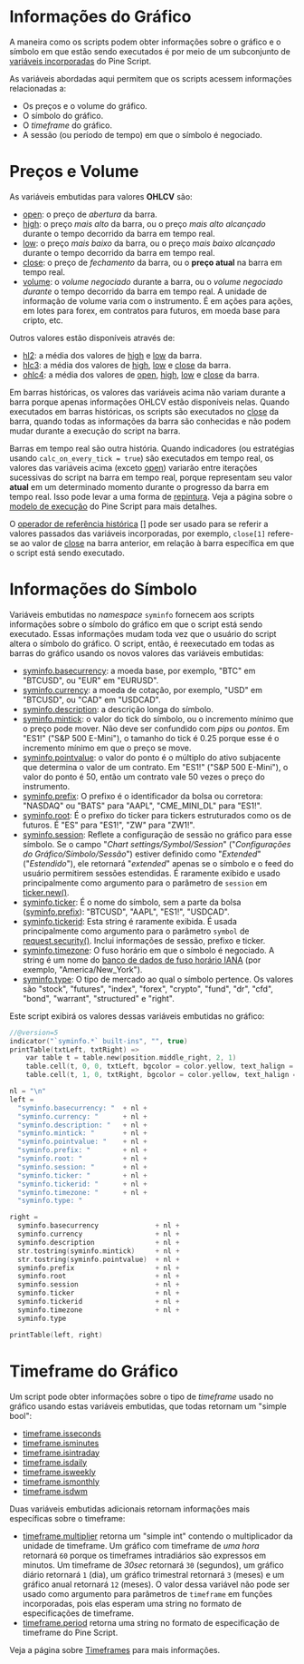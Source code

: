 
# Informações do Gráfico

A maneira como os scripts podem obter informações sobre o gráfico e o símbolo em que estão sendo executados é por meio de um subconjunto de [variáveis incorporadas](./04_10_incorporados.md#variáveis-incorporadas) do Pine Script.

As variáveis abordadas aqui permitem que os scripts acessem informações relacionadas a:

- Os preços e o volume do gráfico.
- O símbolo do gráfico.
- O _timeframe_ do gráfico.
- A sessão (ou período de tempo) em que o símbolo é negociado.


# Preços e Volume

As variáveis embutidas para valores __OHLCV__ são:

- [open](https://br.tradingview.com/pine-script-reference/v5/#var_open): o preço de _abertura_ da barra.
- [high](https://br.tradingview.com/pine-script-reference/v5/#var_high): o preço _mais alto_ da barra, ou o preço _mais alto alcançado_ durante o tempo decorrido da barra em tempo real.
- [low](https://br.tradingview.com/pine-script-reference/v5/#var_low): o preço _mais baixo_ da barra, ou o preço _mais baixo alcançado_ durante o tempo decorrido da barra em tempo real.
- [close](https://br.tradingview.com/pine-script-reference/v5/#var_close): o preço de _fechamento_ da barra, ou o __preço atual__ na barra em tempo real.
- [volume](https://br.tradingview.com/pine-script-reference/v5/#var_volume): o _volume negociado_ durante a barra, ou o _volume negociado durante_ o tempo decorrido da barra em tempo real. A unidade de informação de volume varia com o instrumento. É em ações para ações, em lotes para forex, em contratos para futuros, em moeda base para cripto, etc.

Outros valores estão disponíveis através de:

- [hl2](https://br.tradingview.com/pine-script-reference/v5/#var_hl2): a média dos valores de [high](https://br.tradingview.com/pine-script-reference/v5/#var_high) e [low](https://br.tradingview.com/pine-script-reference/v5/#var_low) da barra.
- [hlc3](https://br.tradingview.com/pine-script-reference/v5/#var_hl2): a média dos valores de [high](https://br.tradingview.com/pine-script-reference/v5/#var_high), [low](https://br.tradingview.com/pine-script-reference/v5/#var_low) e [close](https://br.tradingview.com/pine-script-reference/v5/#var_close) da barra.
- [ohlc4](https://br.tradingview.com/pine-script-reference/v5/#var_hlc3): a média dos valores de [open](https://br.tradingview.com/pine-script-reference/v5/#var_open), [high](https://br.tradingview.com/pine-script-reference/v5/#var_high), [low](https://br.tradingview.com/pine-script-reference/v5/#var_low) e [close](https://br.tradingview.com/pine-script-reference/v5/#var_close) da barra.

Em barras históricas, os valores das variáveis acima não variam durante a barra porque apenas informações OHLCV estão disponíveis nelas. Quando executados em barras históricas, os scripts são executados no [close](https://br.tradingview.com/pine-script-reference/v5/#var_close) da barra, quando todas as informações da barra são conhecidas e não podem mudar durante a execução do script na barra.

Barras em tempo real são outra história. Quando indicadores (ou estratégias usando `calc_on_every_tick = true`) são executados em tempo real, os valores das variáveis acima (exceto [open](https://br.tradingview.com/pine-script-reference/v5/#var_open)) variarão entre iterações sucessivas do script na barra em tempo real, porque representam seu valor __atual__ em um determinado momento durante o progresso da barra em tempo real. Isso pode levar a uma forma de [repintura](./05_16_repintura.md). Veja a página sobre o [modelo de execução](./04_01_modelo_de_execucao.md) do Pine Script para mais detalhes.

O [operador de referência histórica](./04_05_operadores.md#operador-de-referência-histórica-) [[]](https://br.tradingview.com/pine-script-reference/v5/#op_[]) pode ser usado para se referir a valores passados das variáveis incorporadas, por exemplo, `close[1]` refere-se ao valor de [close](https://www.tradingview.com/pine-script-reference/v5/#var_close) na barra anterior, em relação à barra específica em que o script está sendo executado.


# Informações do Símbolo

Variáveis embutidas no _namespace_ `syminfo` fornecem aos scripts informações sobre o símbolo do gráfico em que o script está sendo executado. Essas informações mudam toda vez que o usuário do script altera o símbolo do gráfico. O script, então, é reexecutado em todas as barras do gráfico usando os novos valores das variáveis embutidas:

- [syminfo.basecurrency](https://br.tradingview.com/pine-script-reference/v5/#var_syminfo{dot}basecurrency): a moeda base, por exemplo, "BTC" em "BTCUSD", ou "EUR" em "EURUSD".
- [syminfo.currency](https://br.tradingview.com/pine-script-reference/v5/#var_syminfo{dot}currency): a moeda de cotação, por exemplo, "USD" em "BTCUSD", ou "CAD" em "USDCAD".
- [syminfo.description](https://br.tradingview.com/pine-script-reference/v5/#var_syminfo{dot}description): a descrição longa do símbolo.
- [syminfo.mintick](https://br.tradingview.com/pine-script-reference/v5/#var_syminfo{dot}mintick): o valor do tick do símbolo, ou o incremento mínimo que o preço pode mover. Não deve ser confundido com _pips_ ou _pontos_. Em "ES1!" ("S&P 500 E-Mini"), o tamanho do tick é 0.25 porque esse é o incremento mínimo em que o preço se move.
- [syminfo.pointvalue](https://br.tradingview.com/pine-script-reference/v5/#var_syminfo{dot}pointvalue): o valor do ponto é o múltiplo do ativo subjacente que determina o valor de um contrato. Em "ES1!" ("S&P 500 E-Mini"), o valor do ponto é 50, então um contrato vale 50 vezes o preço do instrumento.
- [syminfo.prefix](https://br.tradingview.com/pine-script-reference/v5/#var_syminfo{dot}prefix): O prefixo é o identificador da bolsa ou corretora: "NASDAQ" ou "BATS" para "AAPL", "CME_MINI_DL" para "ES1!".
- [syminfo.root](https://br.tradingview.com/pine-script-reference/v5/#var_syminfo{dot}root): É o prefixo do ticker para tickers estruturados como os de futuros. É "ES" para "ES1!", "ZW" para "ZW1!".
- [syminfo.session](https://br.tradingview.com/pine-script-reference/v5/#var_syminfo{dot}session): Reflete a configuração de sessão no gráfico para esse símbolo. Se o campo "_Chart settings/Symbol/Session_" ("_Configurações do Gráfico/Símbolo/Sessão_") estiver definido como "_Extended_" ("_Estendido_"), ele retornará "_extended_" apenas se o símbolo e o feed do usuário permitirem sessões estendidas. É raramente exibido e usado principalmente como argumento para o parâmetro de `session` em [ticker.new()](https://br.tradingview.com/pine-script-reference/v5/#fun_ticker{dot}new).
- [syminfo.ticker](https://br.tradingview.com/pine-script-reference/v5/#var_syminfo{dot}ticker): É o nome do símbolo, sem a parte da bolsa ([syminfo.prefix](https://br.tradingview.com/pine-script-reference/v5/#var_syminfo{dot}prefix)): "BTCUSD", "AAPL", "ES1!", "USDCAD".
- [syminfo.tickerid](https://br.tradingview.com/pine-script-reference/v5/#var_syminfo{dot}tickerid): Esta string é raramente exibida. É usada principalmente como argumento para o parâmetro `symbol` de [request.security()](https://br.tradingview.com/pine-script-reference/v5/#fun_request{dot}security). Inclui informações de sessão, prefixo e ticker.
- [syminfo.timezone](https://br.tradingview.com/pine-script-reference/v5/#var_syminfo{dot}timezone): O fuso horário em que o símbolo é negociado. A string é um nome do [banco de dados de fuso horário IANA](https://en.wikipedia.org/wiki/List_of_tz_database_time_zones) (por exemplo, "America/New_York").
- [syminfo.type](https://br.tradingview.com/pine-script-reference/v5/#var_syminfo{dot}type): O tipo de mercado ao qual o símbolo pertence. Os valores são "stock", "futures", "index", "forex", "crypto", "fund", "dr", "cfd", "bond", "warrant", "structured" e "right".

Este script exibirá os valores dessas variáveis embutidas no gráfico:

```c
//@version=5
indicator("`syminfo.*` built-ins", "", true)
printTable(txtLeft, txtRight) =>
    var table t = table.new(position.middle_right, 2, 1)
    table.cell(t, 0, 0, txtLeft, bgcolor = color.yellow, text_halign = text.align_right)
    table.cell(t, 1, 0, txtRight, bgcolor = color.yellow, text_halign = text.align_left)

nl = "\n"
left =
  "syminfo.basecurrency: "  + nl +
  "syminfo.currency: "      + nl +
  "syminfo.description: "   + nl +
  "syminfo.mintick: "       + nl +
  "syminfo.pointvalue: "    + nl +
  "syminfo.prefix: "        + nl +
  "syminfo.root: "          + nl +
  "syminfo.session: "       + nl +
  "syminfo.ticker: "        + nl +
  "syminfo.tickerid: "      + nl +
  "syminfo.timezone: "      + nl +
  "syminfo.type: "

right =
  syminfo.basecurrency              + nl +
  syminfo.currency                  + nl +
  syminfo.description               + nl +
  str.tostring(syminfo.mintick)     + nl +
  str.tostring(syminfo.pointvalue)  + nl +
  syminfo.prefix                    + nl +
  syminfo.root                      + nl +
  syminfo.session                   + nl +
  syminfo.ticker                    + nl +
  syminfo.tickerid                  + nl +
  syminfo.timezone                  + nl +
  syminfo.type

printTable(left, right)
```


# Timeframe do Gráfico

Um script pode obter informações sobre o tipo de _timeframe_ usado no gráfico usando estas variáveis embutidas, que todas retornam um "simple bool":

- [timeframe.isseconds](https://br.tradingview.com/pine-script-reference/v5/#var_timeframe{dot}isseconds)
- [timeframe.isminutes](https://br.tradingview.com/pine-script-reference/v5/#var_timeframe{dot}isminutes)
- [timeframe.isintraday](https://br.tradingview.com/pine-script-reference/v5/#var_timeframe{dot}isintraday)
- [timeframe.isdaily](https://br.tradingview.com/pine-script-reference/v5/#var_timeframe{dot}isdaily)
- [timeframe.isweekly](https://br.tradingview.com/pine-script-reference/v5/#var_timeframe{dot}isweekly)
- [timeframe.ismonthly](https://br.tradingview.com/pine-script-reference/v5/#var_timeframe{dot}ismonthly)
- [timeframe.isdwm](https://br.tradingview.com/pine-script-reference/v5/#var_timeframe{dot}isdwm)

Duas variáveis embutidas adicionais retornam informações mais específicas sobre o timeframe:

- [timeframe.multiplier](https://br.tradingview.com/pine-script-reference/v5/#var_timeframe{dot}multiplier) retorna um "simple int" contendo o multiplicador da unidade de timeframe. Um gráfico com timeframe de _uma hora_ retornará `60` porque os timeframes intradiários são expressos em minutos. Um timeframe de _30sec_ retornará `30` (segundos), um gráfico diário retornará `1` (dia), um gráfico trimestral retornará `3` (meses) e um gráfico anual retornará `12` (meses). O valor dessa variável não pode ser usado como argumento para parâmetros de `timeframe` em funções incorporadas, pois elas esperam uma string no formato de especificações de timeframe.
- [timeframe.period](https://br.tradingview.com/pine-script-reference/v5/#var_timeframe{dot}period) retorna uma string no formato de especificação de timeframe do Pine Script.

Veja a página sobre [Timeframes](./05_22_timeframe.md) para mais informações.